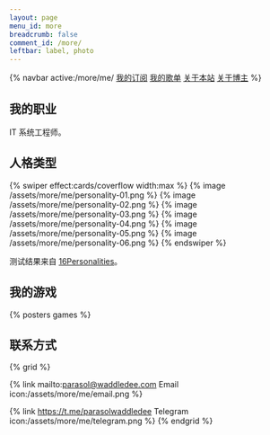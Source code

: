 ```yaml
---
layout: page
menu_id: more
breadcrumb: false
comment_id: /more/
leftbar: label, photo
---
```


{% navbar active:/more/me/ [我的订阅](/more/) [我的歌单](/more/music/) [关于本站](/more/about/) [关于博主](/more/me/) %}

## 我的职业

IT 系统工程师。

## 人格类型

{% swiper effect:cards/coverflow width:max %}
{% image /assets/more/me/personality-01.png %}
{% image /assets/more/me/personality-02.png %}
{% image /assets/more/me/personality-03.png %}
{% image /assets/more/me/personality-04.png %}
{% image /assets/more/me/personality-05.png %}
{% image /assets/more/me/personality-06.png %}
{% endswiper %}

测试结果来自 [16Personalities](https://www.16personalities.com/ch)。

## 我的游戏

{% posters games %}

## 联系方式

{% grid %}
<!-- cell -->
{% link mailto:parasol@waddledee.com Email icon:/assets/more/me/email.png %}
<!-- cell -->
{% link https://t.me/parasolwaddledee Telegram icon:/assets/more/me/telegram.png %}
{% endgrid %}
